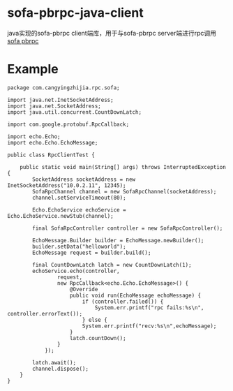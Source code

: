 # sofa-pbrpc-java-client
java实现的sofa-pbrpc client端库，用于与sofa-pbrpc server端进行rpc调用
[sofa pbrpc](https://github.com/baidu/sofa-pbrpc)
# Example

    package com.cangyingzhijia.rpc.sofa;

    import java.net.InetSocketAddress;
    import java.net.SocketAddress;
    import java.util.concurrent.CountDownLatch;

    import com.google.protobuf.RpcCallback;

    import echo.Echo;
    import echo.Echo.EchoMessage;

    public class RpcClientTest {

    	public static void main(String[] args) throws InterruptedException {
    		SocketAddress socketAddress = new InetSocketAddress("10.0.2.11", 12345);
    		SofaRpcChannel channel = new SofaRpcChannel(socketAddress);
    		channel.setServiceTimeout(80);

    		Echo.EchoService echoService = Echo.EchoService.newStub(channel);

    		final SofaRpcController controller = new SofaRpcController();

    		EchoMessage.Builder builder = EchoMessage.newBuilder();
    		builder.setData("helloworld");
    		EchoMessage request = builder.build();

    		final CountDownLatch latch = new CountDownLatch(1);
    		echoService.echo(controller,
    				request,
    				new RpcCallback<echo.Echo.EchoMessage>() {
    					@Override
    					public void run(EchoMessage echoMessage) {
    						if (controller.failed()) {
    							System.err.printf("rpc fails:%s\n", controller.errorText());
    						} else {
							System.err.printf("recv:%s\n",echoMessage);
						}
						latch.countDown();
					}
				});

		    latch.await();
		    channel.dispose();
	    }
    }
